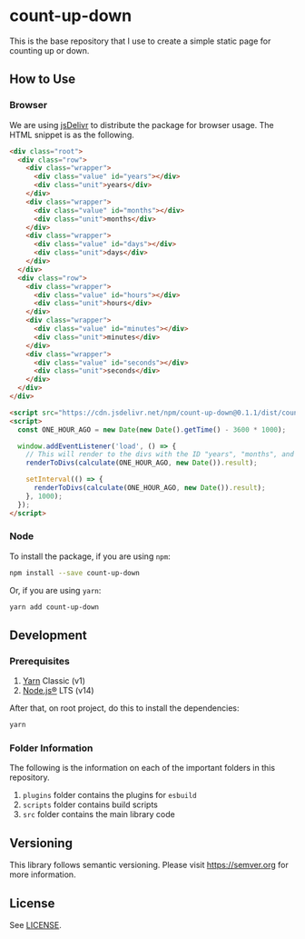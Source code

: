 # count-up-down

This is the base repository that I use to create a simple static page for counting up or down.

## How to Use

### Browser

We are using [jsDelivr](https://www.jsdelivr.com/) to distribute the package for browser usage. The HTML snippet is as the following.

```html
<div class="root">
  <div class="row">
    <div class="wrapper">
      <div class="value" id="years"></div>
      <div class="unit">years</div>
    </div>
    <div class="wrapper">
      <div class="value" id="months"></div>
      <div class="unit">months</div>
    </div>
    <div class="wrapper">
      <div class="value" id="days"></div>
      <div class="unit">days</div>
    </div>
  </div>
  <div class="row">
    <div class="wrapper">
      <div class="value" id="hours"></div>
      <div class="unit">hours</div>
    </div>
    <div class="wrapper">
      <div class="value" id="minutes"></div>
      <div class="unit">minutes</div>
    </div>
    <div class="wrapper">
      <div class="value" id="seconds"></div>
      <div class="unit">seconds</div>
    </div>
  </div>
</div>

<script src="https://cdn.jsdelivr.net/npm/count-up-down@0.1.1/dist/count-up-down.min.js"></script>
<script>
  const ONE_HOUR_AGO = new Date(new Date().getTime() - 3600 * 1000);

  window.addEventListener('load', () => {
    // This will render to the divs with the ID "years", "months", and so on.
    renderToDivs(calculate(ONE_HOUR_AGO, new Date()).result);

    setInterval(() => {
      renderToDivs(calculate(ONE_HOUR_AGO, new Date()).result);
    }, 1000);
  });
</script>
```

### Node

To install the package, if you are using `npm`:

```bash
npm install --save count-up-down
```

Or, if you are using `yarn`:

```bash
yarn add count-up-down
```

## Development

### Prerequisites

1. [Yarn](https://yarnpkg.com/) Classic (v1)
2. [Node.js®](https://nodejs.org/) LTS (v14)

After that, on root project, do this to install the dependencies:

```bash
yarn
```

### Folder Information

The following is the information on each of the important folders in this repository.

1. `plugins` folder contains the plugins for `esbuild`
2. `scripts` folder contains build scripts
3. `src` folder contains the main library code

## Versioning

This library follows semantic versioning. Please visit https://semver.org for more information.

## License

See [LICENSE](./LICENSE).
